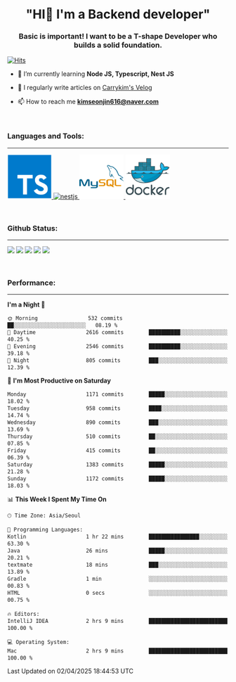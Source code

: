<h1 align="center">"HI👋 I'm a Backend developer" </h1>
<h3 align="center">Basic is important! I want to be a T-shape Developer who builds a solid foundation.</h3>

[![Hits](https://hits.seeyoufarm.com/api/count/incr/badge.svg?url=https%3A%2F%2Fgithub.com%2Fgimseonjin&count_bg=%2318BFE5&title_bg=%23555555&icon=ko-fi.svg&icon_color=%23E7E7E7&title=hits&edge_flat=false)](https://hits.seeyoufarm.com)

- 🌱 I’m currently learning **Node JS, Typescript, Nest JS**

- 📝 I regularly write articles on [Carrykim's Velog](https://velog.io/@carrykim)

- 📫 How to reach me **kimseonjin616@naver.com**

<br/>

<h3 align="left">Languages and Tools:</h3>

***

<p align="left"> 
 <a href="https://www.typescriptlang.org/" target="_blank" rel="noreferrer"> <img src="https://raw.githubusercontent.com/devicons/devicon/master/icons/typescript/typescript-original.svg" alt="typescript" width="20%" height="20%"/> </a>
<a href="https://nestjs.com/" target="_blank" rel="noreferrer"> <img src="https://docs.nestjs.com/assets/logo-small.svg" alt="nestjs" width="20%" height="20%"/> </a> 
<a href="https://www.mysql.com/" target="_blank" rel="noreferrer"> <img src="https://raw.githubusercontent.com/devicons/devicon/master/icons/mysql/mysql-original-wordmark.svg" alt="mysql" width="20%" height="20%"/>  </a>
 <a href="https://www.docker.com/" target="_blank" rel="noreferrer"> <img src="https://raw.githubusercontent.com/devicons/devicon/master/icons/docker/docker-original-wordmark.svg" alt="docker" width="20%" height="20%"/> </a>
 </p>
</p>

<br/>

<h3 align="left">Github Status:</h3>

***

![](http://github-profile-summary-cards.vercel.app/api/cards/profile-details?username=gimseonjin&theme=nord_bright)
![](http://github-profile-summary-cards.vercel.app/api/cards/repos-per-language?username=gimseonjin&theme=nord_bright)
![](http://github-profile-summary-cards.vercel.app/api/cards/most-commit-language?username=gimseonjin&theme=nord_bright)
![](http://github-profile-summary-cards.vercel.app/api/cards/stats?username=gimseonjin&theme=nord_bright)
![](http://github-profile-summary-cards.vercel.app/api/cards/productive-time?username=gimseonjin&theme=nord_bright&utcOffset=8)


<br/>

<h3 align="left">Performance:</h3>

***

<!--START_SECTION:waka-->
**I'm a Night 🦉** 

```text
🌞 Morning                532 commits         ██░░░░░░░░░░░░░░░░░░░░░░░   08.19 % 
🌆 Daytime                2616 commits        ██████████░░░░░░░░░░░░░░░   40.25 % 
🌃 Evening                2546 commits        ██████████░░░░░░░░░░░░░░░   39.18 % 
🌙 Night                  805 commits         ███░░░░░░░░░░░░░░░░░░░░░░   12.39 % 
```
📅 **I'm Most Productive on Saturday** 

```text
Monday                   1171 commits        █████░░░░░░░░░░░░░░░░░░░░   18.02 % 
Tuesday                  958 commits         ████░░░░░░░░░░░░░░░░░░░░░   14.74 % 
Wednesday                890 commits         ███░░░░░░░░░░░░░░░░░░░░░░   13.69 % 
Thursday                 510 commits         ██░░░░░░░░░░░░░░░░░░░░░░░   07.85 % 
Friday                   415 commits         ██░░░░░░░░░░░░░░░░░░░░░░░   06.39 % 
Saturday                 1383 commits        █████░░░░░░░░░░░░░░░░░░░░   21.28 % 
Sunday                   1172 commits        █████░░░░░░░░░░░░░░░░░░░░   18.03 % 
```


📊 **This Week I Spent My Time On** 

```text
🕑︎ Time Zone: Asia/Seoul

💬 Programming Languages: 
Kotlin                   1 hr 22 mins        ████████████████░░░░░░░░░   63.30 % 
Java                     26 mins             █████░░░░░░░░░░░░░░░░░░░░   20.21 % 
textmate                 18 mins             ███░░░░░░░░░░░░░░░░░░░░░░   13.89 % 
Gradle                   1 min               ░░░░░░░░░░░░░░░░░░░░░░░░░   00.83 % 
HTML                     0 secs              ░░░░░░░░░░░░░░░░░░░░░░░░░   00.75 % 

🔥 Editors: 
IntelliJ IDEA            2 hrs 9 mins        █████████████████████████   100.00 % 

💻 Operating System: 
Mac                      2 hrs 9 mins        █████████████████████████   100.00 % 
```


 Last Updated on 02/04/2025 18:44:53 UTC
<!--END_SECTION:waka-->

<div align="center">
  
